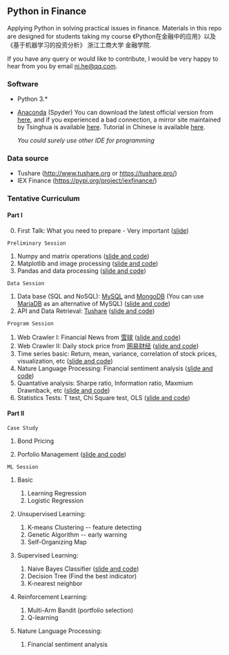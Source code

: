 ## Python in Finance

Applying Python in solving practical issues in finance.  Materials in this repo are designed for students taking my course 《Python在金融中的应用》以及《基于机器学习的投资分析》 浙江工商大学 金融学院. 

If you have any query or would like to contribute, I would be very happy to hear from you by email ni.he@qq.com. 

### Software 

+ Python 3.* 

+ [Anaconda](https://www.anaconda.com/) (Spyder)    You can download the latest official version from [here](https://www.anaconda.com/), and if you experienced a bad connection, a mirror site maintained by Tsinghua is available [here](https://mirrors.tuna.tsinghua.edu.cn/anaconda/archive/).  Tutorial in Chinese is available [here](https://www.jianshu.com/p/62f155eb6ac5). 

  *You could surely use other IDE for programming*

### Data source
+ Tushare  (http://www.tushare.org or https://tushare.pro/)
+ IEX Finance  (https://pypi.org/project/iexfinance/)

### Tentative Curriculum


#### Part I

0. First Talk: What you need to prepare - Very important ([slide](First_Talk.md))

`Preliminary Session` 

1. Numpy and matrix operations ([slide and code](/BasicSession/numpy_learn.ipynb))
2. Matplotlib and image processing ([slide and code](/BasicSession/matplotlib_learn.ipynb))
3. Pandas and data processing ([slide and code](/BasicSession/pandas_learn.ipynb))

`Data Session`

1. Data base (SQL and NoSQL):  [MySQL](https://www.mysql.com/) and [MongoDB](https://www.mongodb.com/)  (You can use [MariaDB](https://mariadb.org/) as an alternative of MySQL)  ([slide and code](/DataSession/database_learn.ipynb))
2. API and Data Retrieval:  [Tushare](http://www.tushare.org ) ([slide and code](/DataSession/API_and_Data_Retrieval.ipynb))

`Program Session`

1. Web Crawler I:  Financial News from [雪球](https://xueqiu.com/)   ([slide and code](/ProgramSession/spider01_learn.ipynb))
2. Web Crawler II:  Daily stock price from [网易财经](https://money.163.com/)  ([slide and code](/ProgramSession/spider02_learn.ipynb))
3. Time series basic: Return, mean, variance, correlation of stock prices, visualization, etc ([slide and code](/ProgramSession/time_series_learn.ipynb))
4. Nature Language Processing:  Financial sentiment analysis ([slide and code](/ProgramSession/nlp_learn.ipynb))
5. Quantative analysis: Sharpe ratio, Information ratio, Maxmium Drawnback, etc ([slide and code](/ProgramSession/quant_learn.ipynb))
6. Statistics Tests: T test, Chi Square test, OLS ([slide and code](/ProgramSession/statistics_learn.ipynb))


#### Part II

`Case Study`

1. Bond Pricing

2. Porfolio Management ([slide and code](https://github.com/xinihe/jrxy_portfolio_management))


`ML Session`

1. Basic
   1. Learning Regression
   2. Logistic Regression
   
2. Unsupervised Learning:
   1. K-means Clustering -- feature detecting
   2. Genetic Algorithm -- early warning
   3. Self-Organizing Map 
   
3. Supervised Learning:
   1. Naive Bayes Classifier  ([slide and code](/MLSession/bayes_learn.ipynb))
   2. Decision Tree (Find the best indicator)
   3. K-nearest neighbor 


4. Reinforcement Learning:
   1. Multi-Arm Bandit (portfolio selection)
   2. Q-learning
   
5. Nature Language Processing:
   1. Financial sentiment analysis
